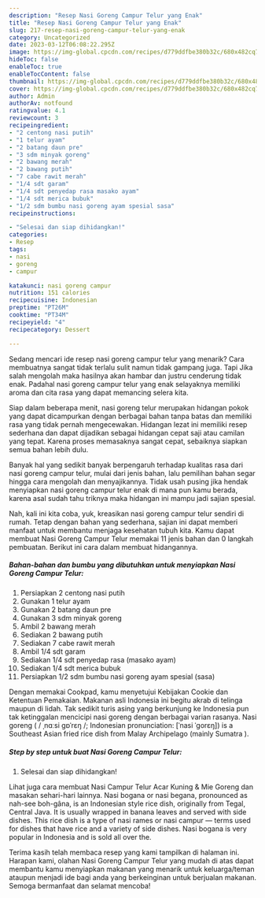 ```yaml
---
description: "Resep Nasi Goreng Campur Telur yang Enak"
title: "Resep Nasi Goreng Campur Telur yang Enak"
slug: 217-resep-nasi-goreng-campur-telur-yang-enak
category: Uncategorized
date: 2023-03-12T06:08:22.295Z
image: https://img-global.cpcdn.com/recipes/d779ddfbe380b32c/680x482cq70/nasi-goreng-campur-telur-foto-resep-utama.jpg
hideToc: false
enableToc: true
enableTocContent: false
thumbnail: https://img-global.cpcdn.com/recipes/d779ddfbe380b32c/680x482cq70/nasi-goreng-campur-telur-foto-resep-utama.jpg
cover: https://img-global.cpcdn.com/recipes/d779ddfbe380b32c/680x482cq70/nasi-goreng-campur-telur-foto-resep-utama.jpg
author: Admin
authorAv: notfound
ratingvalue: 4.1
reviewcount: 3
recipeingredient:
- "2 centong nasi putih"
- "1 telur ayam"
- "2 batang daun pre"
- "3 sdm minyak goreng"
- "2 bawang merah"
- "2 bawang putih"
- "7 cabe rawit merah"
- "1/4 sdt garam"
- "1/4 sdt penyedap rasa masako ayam"
- "1/4 sdt merica bubuk"
- "1/2 sdm bumbu nasi goreng ayam spesial sasa"
recipeinstructions:

- "Selesai dan siap dihidangkan!"
categories:
- Resep
tags:
- nasi
- goreng
- campur

katakunci: nasi goreng campur 
nutrition: 151 calories
recipecuisine: Indonesian
preptime: "PT26M"
cooktime: "PT34M"
recipeyield: "4"
recipecategory: Dessert

---
```



Sedang mencari ide resep nasi goreng campur telur yang menarik? Cara membuatnya sangat tidak terlalu sulit namun tidak gampang juga. Tapi Jika salah mengolah maka hasilnya akan hambar dan justru cenderung tidak enak. Padahal nasi goreng campur telur yang enak selayaknya memiliki aroma dan cita rasa yang dapat memancing selera kita.


Siap dalam beberapa menit, nasi goreng telur merupakan hidangan pokok yang dapat dicampurkan dengan berbagai bahan tanpa batas dan memiliki rasa yang tidak pernah mengecewakan. Hidangan lezat ini memiliki resep sederhana dan dapat dijadikan sebagai hidangan cepat saji atau camilan yang tepat. Karena proses memasaknya sangat cepat, sebaiknya siapkan semua bahan lebih dulu.

Banyak hal yang sedikit banyak berpengaruh terhadap kualitas rasa dari nasi goreng campur telur, mulai dari jenis bahan, lalu pemilihan bahan segar hingga cara mengolah dan menyajikannya. Tidak usah pusing jika hendak menyiapkan nasi goreng campur telur enak di mana pun kamu berada, karena asal sudah tahu triknya maka hidangan ini mampu jadi sajian spesial.


Nah, kali ini kita coba, yuk, kreasikan nasi goreng campur telur sendiri di rumah. Tetap dengan bahan yang sederhana, sajian ini dapat memberi manfaat untuk membantu menjaga kesehatan tubuh kita. Kamu dapat membuat Nasi Goreng Campur Telur memakai 11 jenis bahan dan 0 langkah pembuatan. Berikut ini cara dalam membuat hidangannya.

<!--inarticleads1-->

##### Bahan-bahan dan bumbu yang dibutuhkan untuk menyiapkan Nasi Goreng Campur Telur:

1. Persiapkan 2 centong nasi putih
1. Gunakan 1 telur ayam
1. Gunakan 2 batang daun pre
1. Gunakan 3 sdm minyak goreng
1. Ambil 2 bawang merah
1. Sediakan 2 bawang putih
1. Sediakan 7 cabe rawit merah
1. Ambil 1/4 sdt garam
1. Sediakan 1/4 sdt penyedap rasa (masako ayam)
1. Sediakan 1/4 sdt merica bubuk
1. Persiapkan 1/2 sdm bumbu nasi goreng ayam spesial (sasa)


Dengan memakai Cookpad, kamu menyetujui Kebijakan Cookie dan Ketentuan Pemakaian. Makanan asli Indonesia ini begitu akrab di telinga maupun di lidah. Tak sedikit turis asing yang berkunjung ke Indonesia pun tak ketinggalan mencicipi nasi goreng dengan berbagai varian rasanya. Nasi goreng ( / ˌnɑːsi ɡɒˈrɛŋ /; Indonesian pronunciation: [ˈnasi ˈɡorɛŋ]) is a Southeast Asian fried rice dish from Malay Archipelago (mainly Sumatra ). 

<!--inarticleads2-->

##### Step by step untuk buat Nasi Goreng Campur Telur:


1. Selesai dan siap dihidangkan!

Lihat juga cara membuat Nasi Campur Telur Acar Kuning &amp; Mie Goreng dan masakan sehari-hari lainnya. Nasi bogana or nasi begana, pronounced as nah-see boh-gâna, is an Indonesian style rice dish, originally from Tegal, Central Java. It is usually wrapped in banana leaves and served with side dishes. This rice dish is a type of nasi rames or nasi campur — terms used for dishes that have rice and a variety of side dishes. Nasi bogana is very popular in Indonesia and is sold all over the. 

Terima kasih telah membaca resep yang kami tampilkan di halaman ini. Harapan kami, olahan Nasi Goreng Campur Telur yang mudah di atas dapat membantu kamu menyiapkan makanan yang menarik untuk keluarga/teman ataupun menjadi ide bagi anda yang berkeinginan untuk berjualan makanan. Semoga bermanfaat dan selamat mencoba!
